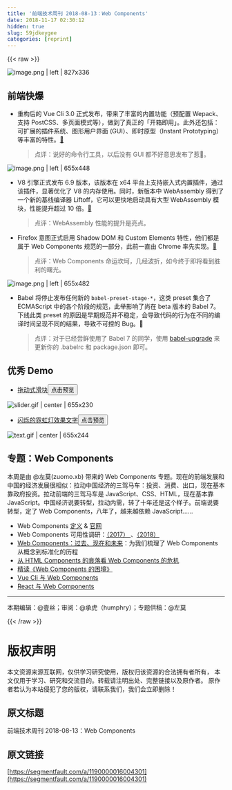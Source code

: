 ```yaml
---
title: '前端技术周刊 2018-08-13：Web Components' 
date: 2018-11-17 02:30:12
hidden: true
slug: 59jdkeygee
categories: [reprint]
---
```


{{< raw >}}
<p><span class="img-wrap"><img data-src="/img/remote/1460000016004304?w=1920&amp;h=779" src="https://static.alili.tech/img/remote/1460000016004304?w=1920&amp;h=779" alt="image.png | left | 827x336" title="image.png | left | 827x336" style="cursor:pointer;display:inline"></span></p><h2 id="articleHeader0">&#x524D;&#x7AEF;&#x5FEB;&#x7206;</h2><ul><li><p>&#x91CD;&#x6784;&#x540E;&#x7684; Vue Cli 3.0 &#x6B63;&#x5F0F;&#x53D1;&#x5E03;&#xFF0C;&#x5E26;&#x6765;&#x4E86;&#x4E30;&#x5BCC;&#x7684;&#x5185;&#x7F6E;&#x529F;&#x80FD;&#xFF08;&#x9884;&#x914D;&#x7F6E; Wepack&#x3001;&#x652F;&#x6301; PostCSS&#x3001;&#x591A;&#x9875;&#x9762;&#x6A21;&#x5F0F;&#x7B49;&#xFF09;&#xFF0C;&#x505A;&#x5230;&#x4E86;&#x771F;&#x6B63;&#x7684;&#x300C;&#x5F00;&#x7BB1;&#x5373;&#x7528;&#x300D;&#x3002;&#x6B64;&#x5916;&#x8FD8;&#x5305;&#x62EC;&#xFF1A;&#x53EF;&#x6269;&#x5C55;&#x7684;&#x63D2;&#x4EF6;&#x7CFB;&#x7EDF;&#x3001;&#x56FE;&#x5F62;&#x7528;&#x6237;&#x754C;&#x9762; (GUI&#xFF09;&#x3001;&#x5373;&#x65F6;&#x539F;&#x578B;&#xFF08;Instant Prototyping&#xFF09;&#x7B49;&#x4E30;&#x5BCC;&#x7684;&#x7279;&#x6027;&#x3002;<a href="https://medium.com/the-vue-point/vue-cli-3-0-is-here-c42bebe28fbb" rel="nofollow noreferrer" target="_blank">&#x1F517;</a></p><blockquote>&#x70B9;&#x8BC4;&#xFF1A;&#x8BF4;&#x597D;&#x7684;&#x547D;&#x4EE4;&#x884C;&#x5DE5;&#x5177;&#xFF0C;&#x4EE5;&#x540E;&#x6CA1;&#x6709; GUI &#x90FD;&#x4E0D;&#x597D;&#x610F;&#x601D;&#x53D1;&#x5E03;&#x4E86;&#x60F9;&#x1F648;&#x3002;</blockquote></li></ul><p><span class="img-wrap"><img data-src="/img/remote/1460000016004305?w=1600&amp;h=1094" src="https://static.alili.tech/img/remote/1460000016004305?w=1600&amp;h=1094" alt="image.png | left | 655x448" title="image.png | left | 655x448" style="cursor:pointer"></span></p><ul><li><p>V8 &#x5F15;&#x64CE;&#x6B63;&#x5F0F;&#x53D1;&#x5E03; 6.9 &#x7248;&#x672C;&#xFF0C;&#x8BE5;&#x7248;&#x672C;&#x5728; x64 &#x5E73;&#x53F0;&#x4E0A;&#x652F;&#x6301;&#x5D4C;&#x5165;&#x5F0F;&#x5185;&#x7F6E;&#x63D2;&#x4EF6;&#xFF0C;&#x901A;&#x8FC7;&#x8BE5;&#x63D2;&#x4EF6;&#xFF0C;&#x663E;&#x8457;&#x4F18;&#x5316;&#x4E86; V8 &#x7684;&#x5185;&#x5B58;&#x4F7F;&#x7528;&#x3002;&#x540C;&#x65F6;&#xFF0C;&#x65B0;&#x7248;&#x672C;&#x4E2D; WebAssembly &#x5F97;&#x5230;&#x4E86;&#x4E00;&#x4E2A;&#x65B0;&#x7684;&#x57FA;&#x7EBF;&#x7F16;&#x8BD1;&#x5668; Liftoff&#xFF0C;&#x5B83;&#x53EF;&#x4EE5;&#x66F4;&#x5FEB;&#x5730;&#x542F;&#x52A8;&#x5177;&#x6709;&#x5927;&#x578B; WebAssembly &#x6A21;&#x5757;&#xFF0C;&#x6027;&#x80FD;&#x63D0;&#x5347;&#x8D85;&#x8FC7; 10 &#x500D;&#x3002;<a href="https://v8project.blogspot.com/2018/08/v8-release-69.html" rel="nofollow noreferrer" target="_blank">&#x1F517;</a></p><blockquote>&#x70B9;&#x8BC4;&#xFF1A;WebAssembly &#x6027;&#x80FD;&#x7684;&#x63D0;&#x5347;&#x662F;&#x4EAE;&#x70B9;&#x3002;</blockquote></li><li><p>Firefox &#x610F;&#x56FE;&#x6B63;&#x5F0F;&#x542F;&#x7528; Shadow DOM &#x548C; Custom Elements &#x7279;&#x6027;&#xFF0C;&#x4ED6;&#x4EEC;&#x90FD;&#x662F;&#x5C5E;&#x4E8E; Web Components &#x89C4;&#x8303;&#x7684;&#x4E00;&#x90E8;&#x5206;&#xFF0C;&#x6B64;&#x524D;&#x4E00;&#x76F4;&#x7531; Chrome &#x7387;&#x5148;&#x5B9E;&#x73B0;&#x3002;<a href="https://groups.google.com/forum/#!msg/mozilla.dev.platform/RcanREo7hU0/TCS3Un6aBwAJ" rel="nofollow noreferrer" target="_blank">&#x1F517;</a></p><blockquote>&#x70B9;&#x8BC4;&#xFF1A;Web Components &#x547D;&#x8FD0;&#x574E;&#x5777;&#xFF0C;&#x51E0;&#x7ECF;&#x6CE2;&#x6298;&#xFF0C;&#x5982;&#x4ECA;&#x7EC8;&#x4E8E;&#x5373;&#x5C06;&#x770B;&#x5230;&#x80DC;&#x5229;&#x7684;&#x66D9;&#x5149;&#x3002;</blockquote></li></ul><p><span class="img-wrap"><img data-src="/img/remote/1460000016004306?w=1712&amp;h=1260" src="https://static.alili.tech/img/remote/1460000016004306?w=1712&amp;h=1260" alt="image.png | left | 655x482" title="image.png | left | 655x482" style="cursor:pointer;display:inline"></span></p><ul><li><p>Babel &#x5C06;&#x505C;&#x6B62;&#x53D1;&#x5E03;&#x4EFB;&#x4F55;&#x65B0;&#x7684; <code>babel-preset-stage-*</code>&#xFF0C;&#x8FD9;&#x7C7B; preset &#x96C6;&#x5408;&#x4E86; ECMAScript &#x4E2D;&#x7684;&#x5404;&#x4E2A;&#x9636;&#x6BB5;&#x7684;&#x89C4;&#x8303;&#xFF0C;&#x6B64;&#x4E3E;&#x5F71;&#x54CD;&#x4E86;&#x5C1A;&#x5728; beta &#x7248;&#x672C;&#x7684; Babel 7&#x3002;&#x4E0B;&#x7EBF;&#x6B64;&#x7C7B; preset &#x7684;&#x539F;&#x56E0;&#x662F;&#x65E9;&#x671F;&#x89C4;&#x8303;&#x5E76;&#x4E0D;&#x7A33;&#x5B9A;&#xFF0C;&#x4F1A;&#x5BFC;&#x81F4;&#x4EE3;&#x7801;&#x7684;&#x884C;&#x4E3A;&#x5728;&#x4E0D;&#x540C;&#x7684;&#x7F16;&#x8BD1;&#x65F6;&#x95F4;&#x5448;&#x73B0;&#x4E0D;&#x540C;&#x7684;&#x7ED3;&#x679C;&#xFF0C;&#x5BFC;&#x81F4;&#x4E0D;&#x53EF;&#x63A7;&#x7684; Bug&#x3002;&#x1F517;</p><blockquote>&#x70B9;&#x8BC4;&#xFF1A;&#x5BF9;&#x4E8E;&#x5DF2;&#x7ECF;&#x5C1D;&#x9C9C;&#x4F7F;&#x7528;&#x4E86; Babel 7 &#x7684;&#x540C;&#x5B66;&#xFF0C;&#x4F7F;&#x7528; <a href="https://github.com/babel/babel-upgrade" rel="nofollow noreferrer" target="_blank">babel-upgrade</a> &#x6765;&#x66F4;&#x65B0;&#x4F60;&#x7684; .babelrc &#x548C; package.json &#x5373;&#x53EF;&#x3002;</blockquote></li></ul><h2 id="articleHeader1">&#x4F18;&#x79C0; Demo</h2><ul><li><a href="https://codepen.io/chrisgannon/details/djjZBq/" rel="nofollow noreferrer" target="_blank">&#x62D6;&#x52A8;&#x5F0F;&#x6ED1;&#x5757;</a><button class="btn btn-xs btn-default ml10 preview" data-url="chrisgannon/details/djjZBq/" data-typeid="3">&#x70B9;&#x51FB;&#x9884;&#x89C8;</button></li></ul><p><span class="img-wrap"><img data-src="/img/remote/1460000016004307?w=680&amp;h=239" src="https://static.alili.tech/img/remote/1460000016004307?w=680&amp;h=239" alt="slider.gif | center | 655x230" title="slider.gif | center | 655x230" style="cursor:pointer;display:inline"></span></p><ul><li><a href="https://codepen.io/comehope/pen/GBwvxw" rel="nofollow noreferrer" target="_blank">&#x95EA;&#x70C1;&#x7684;&#x9713;&#x8679;&#x706F;&#x6548;&#x679C;&#x6587;&#x5B57;</a><button class="btn btn-xs btn-default ml10 preview" data-url="comehope/pen/GBwvxw" data-typeid="3">&#x70B9;&#x51FB;&#x9884;&#x89C8;</button></li></ul><p><span class="img-wrap"><img data-src="/img/remote/1460000016004308" src="https://static.alili.tech/img/remote/1460000016004308" alt="text.gif | center | 655x244" title="text.gif | center | 655x244" style="cursor:pointer"></span></p><h2 id="articleHeader2">&#x4E13;&#x9898;&#xFF1A;Web Components</h2><p>&#x672C;&#x5468;&#x662F;&#x7531; @&#x5DE6;&#x83AB;(zuomo.xb) &#x5E26;&#x6765;&#x7684; Web Components &#x4E13;&#x9898;&#x3002;&#x73B0;&#x5728;&#x7684;&#x524D;&#x7AEF;&#x53D1;&#x5C55;&#x548C;&#x4E2D;&#x56FD;&#x7684;&#x7ECF;&#x6D4E;&#x53D1;&#x5C55;&#x5F88;&#x76F8;&#x4F3C;&#xFF1A;&#x62C9;&#x52A8;&#x4E2D;&#x56FD;&#x7ECF;&#x6D4E;&#x7684;&#x4E09;&#x9A7E;&#x9A6C;&#x8F66;&#xFF1A;&#x6295;&#x8D44;&#x3001;&#x6D88;&#x8D39;&#x3001;&#x51FA;&#x53E3;&#xFF0C;&#x73B0;&#x5728;&#x57FA;&#x672C;&#x9760;&#x653F;&#x5E9C;&#x6295;&#x8D44;&#x3002;&#x62C9;&#x52A8;&#x524D;&#x7AEF;&#x7684;&#x4E09;&#x9A7E;&#x9A6C;&#x8F66;&#x662F; JavaScript&#x3001;CSS&#x3001;HTML&#xFF0C;&#x73B0;&#x5728;&#x57FA;&#x672C;&#x9760; JavaScript&#x3002;&#x4E2D;&#x56FD;&#x7ECF;&#x6D4E;&#x8BF4;&#x8981;&#x8F6C;&#x578B;&#xFF0C;&#x62C9;&#x52A8;&#x5185;&#x9700;&#xFF0C;&#x8F6C;&#x4E86;&#x5341;&#x5E74;&#x8FD8;&#x662F;&#x8FD9;&#x4E2A;&#x6837;&#x5B50;&#x3002;&#x524D;&#x7AEF;&#x8BF4;&#x8981;&#x8F6C;&#x578B;&#xFF0C;&#x5B9A;&#x4E86; Web Components&#xFF0C;&#x516B;&#x5E74;&#x4E86;&#xFF0C;&#x8D8A;&#x6765;&#x8D8A;&#x4F9D;&#x8D56; JavaScript&#x2026;&#x2026;</p><ul><li>Web Components&#xA0;<a href="https://developer.mozilla.org/zh-CN/docs/Web/Web_Components" rel="nofollow noreferrer" target="_blank">&#x5B9A;&#x4E49;</a>&#xA0;&amp;&#xA0;<a href="https://www.webcomponents.org/" rel="nofollow noreferrer" target="_blank">&#x5B98;&#x7F51;</a></li><li>Web Components &#x53EF;&#x7528;&#x6027;&#x8C03;&#x7814;&#xFF1A;<a href="https://harttle.land/2017/02/08/web-components-survey.html" rel="nofollow noreferrer" target="_blank">&#xFF08;2017&#xFF09;&#xA0;</a>&#x3001;<a href="https://www.carlrippon.com/are-web-components-finally-a-thing/" rel="nofollow noreferrer" target="_blank">&#xFF08;2018&#xFF09;</a></li><li><a href="https://tech.youzan.com/web-component/" rel="nofollow noreferrer" target="_blank">Web Components&#xFF1A;&#x8FC7;&#x53BB;&#x3001;&#x73B0;&#x5728;&#x548C;&#x672A;&#x6765;</a>&#xFF1A;&#x4E3A;&#x6211;&#x4EEC;&#x68B3;&#x7406;&#x4E86; Web Components &#x4ECE;&#x6982;&#x5FF5;&#x5230;&#x6807;&#x51C6;&#x5316;&#x7684;&#x5386;&#x7A0B;</li><li><a href="https://github.com/xufei/blog/blob/master/posts/2014-10-01-From%20HTC%20to%20Web%20Components.md" rel="nofollow noreferrer" target="_blank">&#x4ECE; HTML Components &#x7684;&#x8870;&#x843D;&#x770B; Web Components &#x7684;&#x5371;&#x673A;</a></li><li><a href="https://github.com/dt-fe/weekly/issues/15" rel="nofollow noreferrer" target="_blank">&#x7CBE;&#x8BFB;&#x300A;Web Components &#x7684;&#x56F0;&#x5883;&#x300B;</a></li><li><a href="https://vuejsdevelopers.com/2018/05/21/vue-js-web-component/" rel="nofollow noreferrer" target="_blank">Vue Cli &#x4E0E; Web Components</a></li><li><a href="https://reactjs.org/docs/web-components.html" rel="nofollow noreferrer" target="_blank">React &#x4E0E; Web Components</a></li></ul><hr><p>&#x672C;&#x671F;&#x7F16;&#x8F91;&#xFF1A;@&#x58F9;&#x4E1D;&#xFF1B;&#x5BA1;&#x9605;&#xFF1A;@&#x627F;&#x864E;&#xFF08;humphry&#xFF09;&#xFF1B;&#x4E13;&#x9898;&#x4F9B;&#x7A3F;&#xFF1A;@&#x5DE6;&#x83AB;</p>
{{< /raw >}}

# 版权声明
本文资源来源互联网，仅供学习研究使用，版权归该资源的合法拥有者所有，
本文仅用于学习、研究和交流目的。转载请注明出处、完整链接以及原作者。
原作者若认为本站侵犯了您的版权，请联系我们，我们会立即删除！

## 原文标题
前端技术周刊 2018-08-13：Web Components

## 原文链接
[https://segmentfault.com/a/1190000016004301](https://segmentfault.com/a/1190000016004301)


